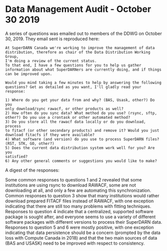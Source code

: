 # Data Management Audit - October 30 2019

A series of questions was emailed out to members of the DDWG on October 30, 2019.
They email sent is reproduced here:
```
At SuperDARN Canada we're working to improve the management of data 
distribution, therefore as chair of the Data Distribution Working Group, 
I'm doing a review of the current status.
To that end, I have a few questions for you to help us gather 
information about what SuperDARNers are currently doing, and if things 
can be improved upon.

Would you mind taking a few minutes to help by answering the following 
questions? Get as detailed as you want, I'll gladly read your response:

1) Where do you get your data from and why? (BAS, Usask, other?) Do you 
only download/sync rawacf, or other products as well? 
2) How often do you sync data? What method do you use? (rsync, sftp, 
other?) Do you use a crontask or other automated method?
3) Do you store all the rawacf data locally or do you download, process 
to fitacf (or other secondary products) and remove it? Would you just 
download fitacfs if they were available?
4) What software (and version) do you use to process SuperDARN files? 
(RST, STK, GO, other?)
5) Does the current data distribution system work well for you? Are you 
satisfied?
6) Any other general comments or suggestions you would like to make?
```

A digest of the responses:

Some common responses to questions 1 and 2 revealed that some institutions are using rsync to
download RAWACF, some are not downloading at all, and only a few are automating this
synchronization. Common responses to question 3 show that many institutions would rather download
prepared FITACF files instead of RAWACF, with one exception indicating that there are still too many
problems with fitting techniques. Responses to question 4 indicate that a centralized, supported
software package is sought after, and everyone seems to use a variety of different software packages
with different versions to process their SuperDARN data. Responses to question 5 and 6 were mostly
positive, with one exception indicating that data persistence should be a concern (prompted by the data
loss with Compute Canada in 2018) and that the two main sources of data (BAS and USASK) need to be
improved with respect to consistency.